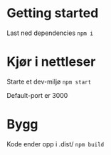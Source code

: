 # Getting started

Last ned dependencies
`npm i`

# Kjør i nettleser

Starte et dev-miljø
`npm start`

Default-port er 3000

# Bygg

Kode ender opp i .dist/
`npm build`